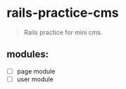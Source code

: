 # rails-practice-cms
> Rails practice for mini cms.


## modules:
+ [ ] page module
+ [ ] user module